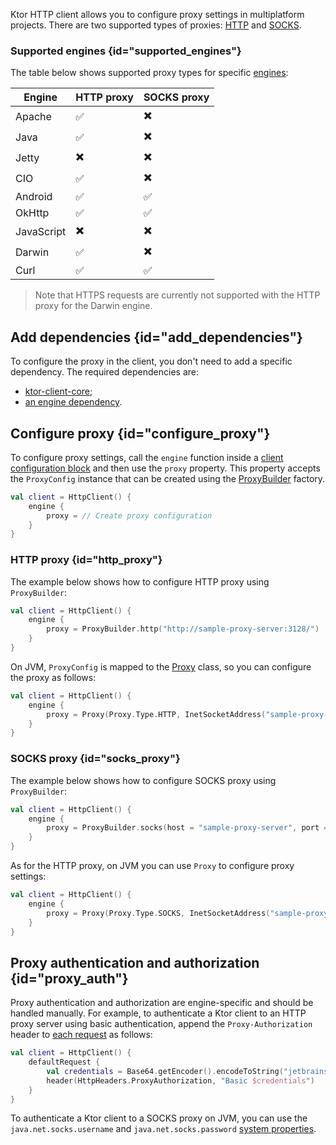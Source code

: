 [//]: # (title: Proxy)

<show-structure for="chapter" depth="2"/>

Ktor HTTP client allows you to configure proxy settings in multiplatform projects. 
There are two supported types of proxies: [HTTP](https://en.wikipedia.org/wiki/Proxy_server#Web_proxy_servers) and [SOCKS](https://en.wikipedia.org/wiki/SOCKS).

### Supported engines {id="supported_engines"}

The table below shows supported proxy types for specific [engines](http-client_engines.md):

| Engine     | HTTP proxy | SOCKS proxy |
|------------|------------|-------------|
| Apache     | ✅          |   ✖️         |
| Java       | ✅          |   ✖️         |
| Jetty      | ✖️          |   ✖️         |
| CIO        | ✅          |   ✖️         |
| Android    | ✅          |   ✅         |
| OkHttp     | ✅          |   ✅         |
| JavaScript | ✖️          |   ✖️         |
| Darwin     | ✅          |   ✖️          |
| Curl       | ✅          |   ✅         |

> Note that HTTPS requests are currently not supported with the HTTP proxy for the Darwin engine.

## Add dependencies {id="add_dependencies"}

To configure the proxy in the client, you don't need to add a specific dependency. The required dependencies are:
- [ktor-client-core](client-dependencies.md#client-dependency);
- [an engine dependency](client-dependencies.md#engine-dependency).


## Configure proxy {id="configure_proxy"}

To configure proxy settings, call the `engine` function inside a [client configuration block](create-client.md#configure-client) and then use the `proxy` property.
This property accepts the `ProxyConfig` instance that can be created using the [ProxyBuilder](https://api.ktor.io/ktor-client/ktor-client-core/io.ktor.client.engine/-proxy-builder/index.html) factory.

```kotlin
val client = HttpClient() {
    engine {
        proxy = // Create proxy configuration
    }
}
```

### HTTP proxy {id="http_proxy"}

The example below shows how to configure HTTP proxy using `ProxyBuilder`:

```kotlin
val client = HttpClient() {
    engine {
        proxy = ProxyBuilder.http("http://sample-proxy-server:3128/")
    }
}
```

On JVM, `ProxyConfig` is mapped to the [Proxy](https://docs.oracle.com/javase/7/docs/api/java/lang/reflect/Proxy.html) class, so you can configure the proxy as follows:

```kotlin
val client = HttpClient() {
    engine {
        proxy = Proxy(Proxy.Type.HTTP, InetSocketAddress("sample-proxy-server", 3128))
    }
}
```




### SOCKS proxy {id="socks_proxy"}

The example below shows how to configure SOCKS proxy using `ProxyBuilder`:

```kotlin
val client = HttpClient() {
    engine {
        proxy = ProxyBuilder.socks(host = "sample-proxy-server", port = 1080)
    }
}
```

As for the HTTP proxy, on JVM you can use `Proxy` to configure proxy settings:

```kotlin
val client = HttpClient() {
    engine {
        proxy = Proxy(Proxy.Type.SOCKS, InetSocketAddress("sample-proxy-server", 1080))
    }
}
```


## Proxy authentication and authorization {id="proxy_auth"}

Proxy authentication and authorization are engine-specific and should be handled manually.
For example, to authenticate a Ktor client to an HTTP proxy server using basic authentication, append the `Proxy-Authorization` header to [each request](default-request.md) as follows:

```kotlin
val client = HttpClient() {
    defaultRequest {
        val credentials = Base64.getEncoder().encodeToString("jetbrains:foobar".toByteArray())
        header(HttpHeaders.ProxyAuthorization, "Basic $credentials")
    }
}
```

To authenticate a Ktor client to a SOCKS proxy on JVM, you can use the `java.net.socks.username` and `java.net.socks.password` [system properties](https://docs.oracle.com/javase/7/docs/api/java/net/doc-files/net-properties.html).
